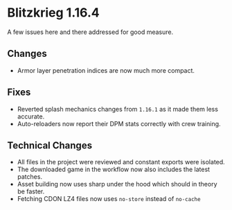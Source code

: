 # Blitzkrieg 1.16.4

A few issues here and there addressed for good measure.

## Changes

- Armor layer penetration indices are now much more compact.

## Fixes

- Reverted splash mechanics changes from `1.16.1` as it made them less accurate.
- Auto-reloaders now report their DPM stats correctly with crew training.

## Technical Changes

- All files in the project were reviewed and constant exports were isolated.
- The downloaded game in the workflow now also includes the latest patches.
- Asset building now uses sharp under the hood which should in theory be faster.
- Fetching CDON LZ4 files now uses `no-store` instead of `no-cache`
